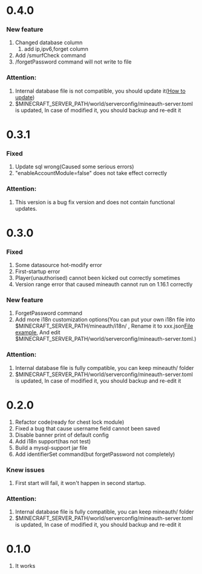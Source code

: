 # 0.4.0

### New feature

1. Changed database column
    1. add ip,ipv6,forget column
2. Add /smurfCheck command
3. /forgetPassword command will not write to file

### Attention:

1. Internal database file is not compatible, you should update it([How to update](0.3.1_to_0.4.0.md))
2. $MINECRAFT_SERVER_PATH/world/serverconfig/mineauth-server.toml is updated, In case of modified it, you should backup
   and re-edit it
   
# 0.3.1

### Fixed

1. Update sql wrong(Caused some serious errors)
2. "enableAccountModule=false" does not take effect correctly

### Attention:

1. This version is a bug fix version and does not contain functional updates.

# 0.3.0

### Fixed

1. Some datasource hot-modify error
2. First-startup error
3. Player(unauthorised) cannot been kicked out correctly sometimes
4. Version range error that caused mineauth cannot run on 1.16.1 correctly

### New feature

1. ForgetPassword command
2. Add more i18n customization options(You can put your own i18n file into $MINECRAFT_SERVER_PATH/mineauth/i18n/ ,
   Rename it to xxx.json[File example](src/main/resources/assets/mineauth/json/i18n), And edit
   $MINECRAFT_SERVER_PATH/world/serverconfig/mineauth-server.toml.)

### Attention:

1. Internal database file is fully compatible, you can keep mineauth/ folder
2. $MINECRAFT_SERVER_PATH/world/serverconfig/mineauth-server.toml is updated, In case of modified it, you should backup
   and re-edit it

# 0.2.0

1. Refactor code(ready for chest lock module)
2. Fixed a bug that cause username field cannot been saved
3. Disable banner print of default config
4. Add i18n support(has not test)
5. Build a mysql-support jar file
6. Add identifierSet command(but forgetPassword not completely)

### Knew issues

1. First start will fail, it won't happen in second startup.

### Attention:

1. Internal database file is fully compatible, you can keep mineauth/ folder
2. $MINECRAFT_SERVER_PATH/world/serverconfig/mineauth-server.toml is updated, In case of modified it, you should backup
   and re-edit it

# 0.1.0

1. It works